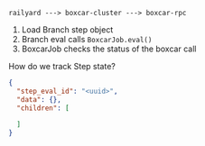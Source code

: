 ```
railyard ---> boxcar-cluster ---> boxcar-rpc
```

1. Load Branch step object
2. Branch eval calls `BoxcarJob.eval()`
3. BoxcarJob checks the status of the boxcar call

How do we track Step state? 

```json
{
  "step_eval_id": "<uuid>",
  "data": {},
  "children": [
    
  ]
}
```